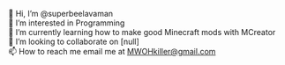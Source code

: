 👋 Hi, I’m @superbeelavaman  
👀 I’m interested in Programming  
🌱 I’m currently learning how to make good Minecraft mods with MCreator  
💞️ I’m looking to collaborate on [null]  
📫 How to reach me email me at MWOHkiller@gmail.com  

<!---
superbeelavaman/superbeelavaman is a ✨ special ✨ repository because its `README.md` (this file) appears on your GitHub profile.
You can click the Preview link to take a look at your changes.
--->
